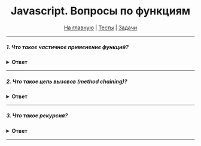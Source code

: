 <div align="center">

<h1>Javascript. Вопросы по функциям</h1>

<a href="https://github.com/dollaween/javascript-questions">На главную</a> | <a href="https://github.com/dollaween/javascript-tests">Тесты</a> | <a href="https://github.com/dollaween/javascript-tasks">Задачи</a>

</div>

---

##### 1. Что такое частичное применение функций?
<details><summary><b>Ответ</b></summary>
<p>

**Частичное применение функций** — предоставление функции с меньшим количеством аргументов, чем она ожидает.

[Частичное применение функций](https://medium.com/devschacht/functional-reactive-ninja-partial-application-of-functions-99fc21d629ff)

</p>
</details>

---

##### 2. Что такое цепь вызовов (method chaining)?
<details><summary><b>Ответ</b></summary>
<p>

**Цепь вызовов** — конструкция, при которой вызов одного метода следует сразу за вызовом другого.

```js
'Hello'.replace(/Hello/g, 'Bye').concat('!')
```

</p>
</details>

---

##### 3. Что такое рекурсия?
<details><summary><b>Ответ</b></summary>
<p>

**Рекурсия** — это когда функция вызывает саму себя.

Пример рекурсивной функции, где высчитывается сумма всех чисел от 1 до указанного:
```js
function sumNumbers(num) {
  if (num === 1) return 1

  return num + sumNumbers(num - 1)
}

const result = sumNumbers(5)
console.log(result)
// => 15, так как 1 + 2 + 3 + 4 + 5 === 15
```

</p>
</details>

---

